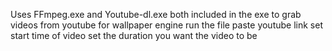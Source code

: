 Uses FFmpeg.exe and Youtube-dl.exe both included in the exe to grab videos from youtube for wallpaper engine
run the file
paste youtube link
set start time of video
set the duration you want the video to be
